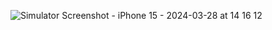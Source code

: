 ![Simulator Screenshot - iPhone 15 - 2024-03-28 at 14 16 12](https://github.com/sumanthpalliboina/test/assets/85536329/833cb767-8638-4a84-900a-07e151d8748f)
